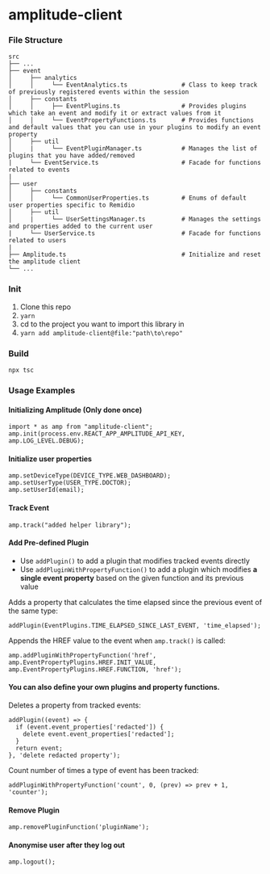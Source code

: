 # amplitude-client

### File Structure

    src
    ├── ...
    ├── event                                       
    │     ├── analytics                             
    │     │     └── EventAnalytics.ts               # Class to keep track of previously registered events within the session
    │     ├── constants                             
    │     │     ├── EventPlugins.ts                 # Provides plugins which take an event and modify it or extract values from it
    │     │     └── EventPropertyFunctions.ts       # Provides functions and default values that you can use in your plugins to modify an event property
    │     ├── util                                  
    │     |     └── EventPluginManager.ts           # Manages the list of plugins that you have added/removed
    |     └── EventService.ts                       # Facade for functions related to events
    |
    ├── user                                        
    │     ├── constants                             
    │     │     └── CommonUserProperties.ts         # Enums of default user properties specific to Remidio
    │     ├── util                                  
    │     |     └── UserSettingsManager.ts          # Manages the settings and properties added to the current user
    |     └── UserService.ts                        # Facade for functions related to users
    |
    ├── Amplitude.ts                                # Initialize and reset the amplitude client
    └── ...

### Init
1. Clone this repo
2. `yarn`
3. cd to the project you want to import this library in
4. `yarn add amplitude-client@file:"path\to\repo"`

### Build
`npx tsc`

### Usage Examples
#### Initializing Amplitude (Only done once)
```
import * as amp from "amplitude-client";
amp.init(process.env.REACT_APP_AMPLITUDE_API_KEY, amp.LOG_LEVEL.DEBUG);
```

#### Initialize user properties
```
amp.setDeviceType(DEVICE_TYPE.WEB_DASHBOARD);
amp.setUserType(USER_TYPE.DOCTOR);
amp.setUserId(email);
```

#### Track Event
```
amp.track("added helper library");
```

#### Add Pre-defined Plugin
* Use `addPlugin()` to add a plugin that modifies tracked events directly
* Use `addPluginWithPropertyFunction()` to add a plugin which modifies **a single event property** based on the given function and its previous value

Adds a property that calculates the time elapsed since the previous event of the same type:
```
addPlugin(EventPlugins.TIME_ELAPSED_SINCE_LAST_EVENT, 'time_elapsed');
```

Appends the HREF value to the event when `amp.track()` is called:
```
amp.addPluginWithPropertyFunction('href', amp.EventPropertyPlugins.HREF.INIT_VALUE, amp.EventPropertyPlugins.HREF.FUNCTION, 'href');
```

#### You can also define your own plugins and property functions.

Deletes a property from tracked events:
```
addPlugin((event) => {
  if (event.event_properties['redacted']) {
    delete event.event_properties['redacted'];
  }
  return event;
}, 'delete redacted property');
```

Count number of times a type of event has been tracked:
```
addPluginWithPropertyFunction('count', 0, (prev) => prev + 1, 'counter');
```

#### Remove Plugin
```
amp.removePluginFunction('pluginName');
```

#### Anonymise user after they log out
```
amp.logout();
```
